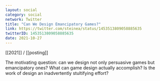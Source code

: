 ```yaml
---
layout: social
category: social
network: Twitter
title: "Can We Design Emancipatory Games?"
link: https://twitter.com/steinea/status/1453513809058885635
twitterID: 1453513809058885635
date: 2021-10-27
---
```


[[2021]] / [[posting]]

The motivating question: can we design not only persuasive games but emancipatory ones? What can game design actually accomplish? Is the work of design an inadvertently stultifying effort?
